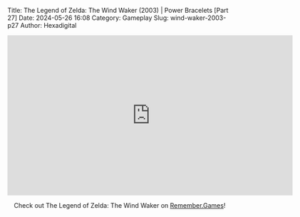 Title: The Legend of Zelda: The Wind Waker (2003) | Power Bracelets [Part 27]
Date: 2024-05-26 16:08
Category: Gameplay
Slug: wind-waker-2003-p27
Author: Hexadigital

<center><iframe src="https://www.youtube.com/embed/JUwl1v1yP2w?feature=oembed" allow="accelerometer; autoplay; encrypted-media; gyroscope; picture-in-picture" width="640" height="360" frameborder="0"></iframe>

Check out The Legend of Zelda: The Wind Waker on [Remember.Games](https://remember.games/game/1462/the-legend-of-zelda-the-wind-waker/)!</center>